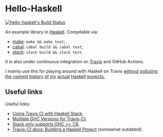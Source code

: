 Hello-Haskell
=============

[![hello-haskell's Build Status][build-status]][build-log]

An example library in [Haskell].  Compilable via:

* [make]: `make && make test`;
* [cabal]: `cabal build && cabal test`;
* [stack]: `stack build && stack test`.

It is also under continuous integration on [Travis] and GitHub Actions.

I mainly use this for playing around with Haskell on Travis
  [without](https://github.com/rudymatela/leancheck/commit/e7f7dcc771ef76a72d287d013e6cd49178295811)
[polluting](https://github.com/rudymatela/leancheck/commit/d0ab594d0eb58e6bb9cb151e5130de6ca2528a67)
      [the](https://github.com/rudymatela/leancheck/commit/8948df094831a5b4b0e64a21fcc4dcf67bb4d375)
   [commit](https://github.com/rudymatela/leancheck/commit/c7f32facdf1dd0e380ac2e56d1540ffeab421b72)
  [history](https://github.com/rudymatela/leancheck/commit/22d6f9ed59d09ec214d907b6000db777661dab5b)
       [of](https://github.com/rudymatela/leancheck/commit/51c3a996f9d7ae0dedcd9068db37fb5dc0ddfac7)
       [my](https://github.com/rudymatela/leancheck/commit/c246f35cbc3a9bb95ef7bbaf81d06352aae9a9c6)
   [actual](https://github.com/rudymatela/leancheck/commit/3838894ed833b3054dbec213a3332686a5e018b7)
  [Haskell](https://github.com/rudymatela/fitspec/commit/e2cca999684bbcb52843f7b7716a6d85c8f5ee73)
[projects.](https://github.com/rudymatela/speculate/commit/56161fde03aea4a0d20c11eb4cee2cffa718ffd0)

Useful links
------------

Useful links:

* [Using Travis CI with Haskell Stack](https://docs.haskellstack.org/en/stable/travis_ci/);
* [Multiple GHC Versions for Travis-CI](https://github.com/hvr/multi-ghc-travis);
* [Stack only supports GHC >= 7.8](https://github.com/commercialhaskell/stack/issues/648);
* [Travis-CI docs: Building a Haskell Project](https://docs.travis-ci.com/user/languages/haskell/)
  (somewhat outdated).

[build-status]: https://github.com/rudymatela/hello-haskell/actions/workflows/haskell.yml/badge.svg
[build-log]:    https://github.com/rudymatela/hello-haskell/actions/workflows/haskell.yml

[haskell]: https://www.haskell.org/
[make]:    https://www.gnu.org/software/make/
[cabal]:   https://www.haskell.org/cabal/
[stack]:   https://www.haskellstack.org/
[travis]:  https://travis-ci.org/

